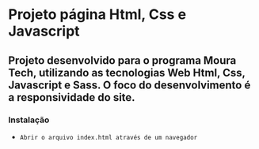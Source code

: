 # Projeto página Html, Css e Javascript
 ## Projeto desenvolvido para o programa Moura Tech, utilizando as tecnologias Web Html, Css, Javascript e Sass. O foco do desenvolvimento é a responsividade do site. 
 ### Instalação
 - `Abrir o arquivo index.html através de um navegador`
